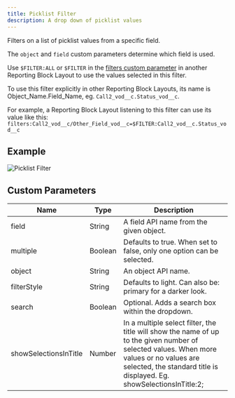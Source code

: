 ```yaml
---
title: Picklist Filter
description: A drop down of picklist values
---
```


Filters on a list of picklist values from a specific field.

The `object` and `field` custom parameters determine which field is used.

Use `$FILTER:ALL` or `$FILTER` in the [filters custom parameter](references/custom-parameters-list-view) in another Reporting Block Layout to use the values selected in this filter.

To use this filter explicitly in other Reporting Block Layouts, its name is Object_Name.Field_Name, eg. `Call2_vod__c.Status_vod__c`.

For example, a Reporting Block Layout listening to this filter can use its value like this: `filters:Call2_vod__c/Other_Field_vod__c=$FILTER:Call2_vod__c.Status_vod__c`

## Example

![Picklist Filter](/static/img/report-picklist-filter.png "Picklist Filter")

## Custom Parameters

| Name                | Type  | Description |
|---------------------|-------|-------------|
| field         | String| A field API name from the given object. |
| multiple            | Boolean | Defaults to true. When set to false, only one option can be selected. |
| object         | String| An object API name. |
| filterStyle         | String| Defaults to light. Can also be: primary for a darker look. |
| search         | Boolean| Optional. Adds a search box within the dropdown. |
| showSelectionsInTitle | Number | In a multiple select filter, the title will show the name of up to the given number of selected values. When more values or no values are selected, the standard title is displayed. Eg. showSelectionsInTitle:2; |
